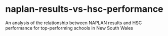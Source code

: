 # naplan-results-vs-hsc-performance
An analysis of the relationship between NAPLAN results and HSC performance for top-performing schools in New South Wales
